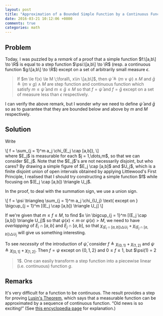 ```yaml
---
layout: post
title: "Approximation of a Bounded Simple Function by a Continuous Function"
date: 2016-03-21 10:12:06 +0800
comments: true
categories: math
---
```


Problem
---

Today, I was puzzled by a *remark* of a proof that a simple function
$f:\[a,b\] \to \R$ is equal to a step function $\psi:\[a,b\] \to \R$
(resp. a continuous function $g:\[a,b\] \to \R$) except on a set of
arbitrarily small measure $\epsilon$.

> If $m \le f(x) \le M \;\forall\, x\in \[a,b\]$, then $\bar{\psi}
> \triangleq (m \vee \psi) \wedge M$ and $\bar{g} \triangleq (m \vee
> g) \wedge M$ are step function and continuous function which satisfy
> $m \le \bar{\psi}$ and $m \le \bar{g} \le M$ so that $f =
> \bar{\psi}$ and $f = \bar{g}$ except on a set of measure less than
> $\epsilon$ respectively.

I can verify the above remark, but I wonder *why* we need to define
$\bar{\psi}$ and $\bar{g}$ so as to guarantee that they are bounded
below and above by $m$ and $M$ respectively.

<!-- more -->

Solution
---

Write

<div class="myeqn">
\[
  f = \sum_{j = 1}^m a_j \chi_{E_j \cap [a,b]},
\]
</div>

<span class="myeqn" markdown="0">
where $E_j$ is measurable for each $j = 1,\dots,m$, so that we can
consider $E_j$.  Note that the $E_j$'s are not necessarily disjoint,
but who cares?  By drawing a simple figure of $E_j \cap [a,b]$ and
$U_j$, which is a finite disjoint union of open intervals obtained by
applying Littlewood's First Principle, I realised that I should try
constructing a simple function $f$ while focusing on $(E_j \cap [a,b])
\triangle U_j$.
</span>

In the proof, to deal with the summation sign, we use a union sign.

<div class="myeqn">
\[
  f = \psi \triangleq \sum_{j = 1}^m a_j \chi_{U_j} \text{ except on }
  \bigcup_{j = 1}^m [(E_j \cap [a,b]) \triangle U_j]
\]
</div>

If we're given that $m \le f \le M$, to find <span class="myeqn"
markdown="0">$x \in \bigcup_{j = 1}^m [(E_j \cap [a,b]) \triangle
U_j]$</span> so that $\psi(x) < m$ or $\psi(x) > M$, we need to have
*overlapping* of <span class="myeqn" markdown="0">$E_i \cap [a,b]$ and
$E_j \cap [a,b]$, so that $\chi_{(E_i \cap [a,b]) \triangle U_i} +
\chi_{(E_j \cap [a,b]) \triangle U_j}$ will give us something
interesting.</span>

To see *necessity* of the introduction of $\bar{\psi}$, consider <span
class="myeqn" markdown="0">$f \triangleq \chi_{(0,1)} + \chi_{(1,2)}$
and $\psi \triangleq \chi_{[0,1]} + \chi_{[1,2]}$.  Then $f = \psi$
except on $\{0,1,2\}$ and $0 \le f \le 1$, but $\psi(1) = 2
> 1$.</span>  One can easily transform a step function into a
piecewise linear (i.e. continuous) function $g$.

Remarks
---

It's very difficult for a function to be continuous.  The result
provides a step for proving [Lusin's Theorem][lusin], which says that
a measurable function can be approximated by a sequence of continuous
function.  <q
cite="http://evchk.wikia.com/wiki/Wow!_Old_news_is_so_exciting!">Old
news is so exciting!</q>  (See [this encyclopedia page][old-news] for
explanation.)

[lusin]: https://en.wikipedia.org/wiki/Lusin's_theorem
[old-news]: http://evchk.wikia.com/wiki/Wow!_Old_news_is_so_exciting!
